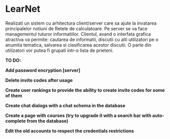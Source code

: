 # LearNet

Realizati un sistem cu arhitectura client/server care sa ajute la invatarea principalelor notiuni de Retele de calculatoare. Pe server se va face managementul tuturor informatiilor. Clientul, avand o interfata grafica atractiva va permite: cautarea de informatii, discutii cu alti utilizatori pe o anumita tematica, salvarea si clasificarea acestor discutii. O parte din utilizatori vor putea fi grupati intr-o lista de prieteni.

**TO DO:**

**Add password encryption \[server\]**

**Delete invite codes after usage**

**Create user rankings to provide the ability to create invite codes for some of them**

**Create chat dialogs with a chat schema in the database**

**Create a page with courses (try to upgrade it with a search bar with auto-complete from the database)**

**Edit the old accounts to respect the credentials restrictions**


